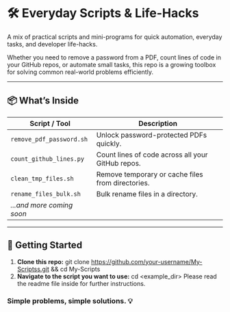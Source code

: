 # 🛠️ Everyday Scripts & Life-Hacks

A mix of practical scripts and mini-programs for quick automation, everyday tasks, and developer life-hacks.

Whether you need to remove a password from a PDF, count lines of code in your GitHub repos, or automate small tasks, this repo is a growing toolbox for solving common real-world problems efficiently.

---

## 📦 What’s Inside

| Script / Tool              | Description                                       |
|---------------------------|---------------------------------------------------|
| `remove_pdf_password.sh`  | Unlock password-protected PDFs quickly.           |
| `count_github_lines.py`   | Count lines of code across all your GitHub repos. |
| `clean_tmp_files.sh`      | Remove temporary or cache files from directories. |
| `rename_files_bulk.sh`    | Bulk rename files in a directory.                 |
| _...and more coming soon_ |                                                   |

---

## 🚀 Getting Started

1. **Clone this repo:**
   git clone https://github.com/your-username/My-Scriptss.git && cd My-Scripts
2. **Navigate to the script you want to use:**
   cd <example_dir>
   Please read the readme file inside for further instructions.

### Simple problems, simple solutions. 💡
